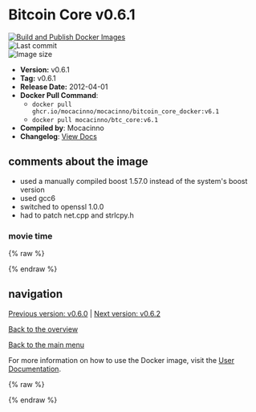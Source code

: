 # Bitcoin Core v0.6.1

[![Build and Publish Docker Images](https://github.com/mocacinno/bitcoin_core_docker/actions/workflows/build-and-publish.yml/badge.svg?branch=v6.1)](https://github.com/mocacinno/bitcoin_core_docker/actions/workflows/build-and-publish.yml)  
![Last commit](https://badgen.net/github/last-commit/mocacinno/bitcoin_core_docker/v6.1)  
![Image size](https://badgen.net/docker/size/mocacinno/btc_core/v6.1?color=green)  

- **Version:** v0.6.1
- **Tag:** v0.6.1
- **Release Date:** 2012-04-01
- **Docker Pull Command**:
  - `docker pull ghcr.io/mocacinno/mocacinno/bitcoin_core_docker:v6.1`
  - `docker pull mocacinno/btc_core:v6.1`
- **Compiled by**: Mocacinno
- **Changelog**: [View Docs](https://github.com/bitcoin/bitcoin/tree/v0.6.1/doc)

## comments about the image

- used a manually compiled boost 1.57.0 instead of the system's boost version
- used gcc6
- switched to openssl 1.0.0
- had to patch net.cpp and strlcpy.h

### movie time

{% raw %}
<link rel="stylesheet" href="https://mocacinno.com/asciinema-player.css">
   <div id="fullnode"></div>
   <script src="https://mocacinno.com/asciinema-player.min.js"></script>
   <script>
      AsciinemaPlayer.create('./casts/v0.6.1.cast', document.getElementById('fullnode'));
   </script>
{% endraw %}

## navigation

[Previous version: v0.6.0](./v6.0.md) | [Next version: v0.6.2](./v6.2.md)

[Back to the overview](./Readme.md)

[Back to the main menu](../Readme.md)

For more information on how to use the Docker image, visit the [User Documentation](../userdocs/Readme.md).

<!-- Google tag (gtag.js) -->
{% raw %}
<script async src="https://www.googletagmanager.com/gtag/js?id=G-BPC6NC6FF9"></script>
<script>
  window.dataLayer = window.dataLayer || [];
  function gtag(){dataLayer.push(arguments);}
  gtag('js', new Date());
  gtag('config', 'G-BPC6NC6FF9');
</script>
{% endraw %}

